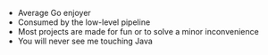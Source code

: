 - Average Go enjoyer
- Consumed by the low-level pipeline
- Most projects are made for fun or to solve a minor inconvenience
- You will never see me touching Java
